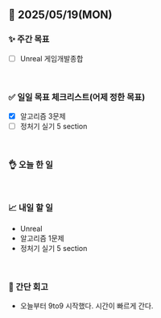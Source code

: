 ## 📅 2025/05/19(MON)


### ✨ 주간 목표

- [ ] Unreal 게임개발종합

<br/>

### ✅ 일일 목표 체크리스트(어제 정한 목표)

- [x] 알고리즘 3문제
- [ ] 정처기 실기 5 section

<br/>

### 👌 오늘 한 일

  
<br/>


### 📈 내일 할 일

- Unreal
- 알고리즘 1문제
- 정처기 실기 5 section

<br/>

### 💭 간단 회고

- 오늘부터 9to9 시작했다. 시간이 빠르게 간다.

<br/>
